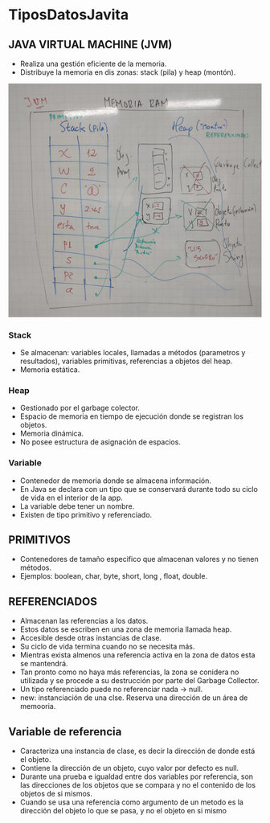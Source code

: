 # TiposDatosJavita
## JAVA VIRTUAL MACHINE (JVM)

* Realiza una gestión eficiente de la memoria. 
* Distribuye la memoria en dis zonas: stack (pila) y heap (montón).

![RAM](/modelo/ram.jpeg "RAM")

### Stack
* Se almacenan: variables locales, llamadas a métodos (parametros y resultados), variables primitivas, referencias a objetos del heap.
* Memoria estática.

### Heap
* Gestionado por el garbage colector.
* Espacio de memoria en tiempo de ejecución donde se registran los objetos.
* Memoria dinámica.
* No posee estructura de asignación de espacios.

### Variable
* Contenedor de memoria donde se almacena información.
* En Java se declara con un tipo que se conservará durante todo su ciclo de vida en el interior de la app.
* La variable debe tener un nombre.
* Existen de tipo primitivo y referenciado.

## PRIMITIVOS
* Contenedores de tamaño especifico que almacenan valores y no tienen métodos.
* Ejemplos: boolean, char, byte, short, long , float, double.

## REFERENCIADOS
* Almacenan las referencias a los datos.
* Estos datos se escriben en una zona de memoria llamada heap.
* Accesible desde otras instancias de clase.
* Su ciclo de vida termina cuando no se necesita más.
* Mientras exista almenos una referencia activa en la zona de datos esta se mantendrá.
* Tan pronto como no haya más referencias, la zona se conidera no utilizada y se procede a su destrucción por parte del Garbage Collector.
* Un tipo referenciado puede no referenciar nada -> null.
* new: instanciación de una clse. Reserva una dirección de un área de memooria.

## Variable de referencia
* Caracteriza una instancia de clase, es decir la dirección de donde está el objeto.
* Contiene la dirección de un objeto, cuyo valor por defecto es null.
* Durante una prueba e igualdad entre dos variables por referencia, son las direcciones de los objetos que se compara y no el contenido de los objetos de si mismos.
* Cuando se usa una referencia como argumento de un metodo es la dirección del objeto lo que se pasa, y no el objeto en si mismo